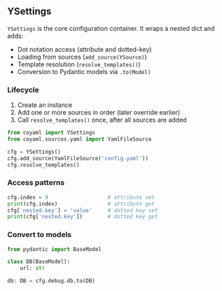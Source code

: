 ## YSettings

`YSettings` is the core configuration container. It wraps a nested dict and adds:

- Dot notation access (attribute and dotted-key)
- Loading from sources (`add_source(YSource)`)
- Template resolution (`resolve_templates()`)
- Conversion to Pydantic models via `.to(Model)`

### Lifecycle

1) Create an instance
2) Add one or more sources in order (later override earlier)
3) Call `resolve_templates()` once, after all sources are added

```python
from coyaml import YSettings
from coyaml.sources.yaml import YamlFileSource

cfg = YSettings()
cfg.add_source(YamlFileSource('config.yaml'))
cfg.resolve_templates()
```

### Access patterns

```python
cfg.index = 9                   # attribute set
print(cfg.index)                # attribute get
cfg['nested.key'] = 'value'     # dotted key set
print(cfg['nested.key'])        # dotted key get
```

### Convert to models

```python
from pydantic import BaseModel

class DB(BaseModel):
    url: str

db: DB = cfg.debug.db.to(DB)
```


